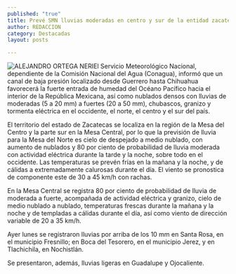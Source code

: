 ```yaml
---
published: "true"
title: Prevé SMN lluvias moderadas en centro y sur de la entidad zacatecana
author: REDACCION
category: Destacadas
layout: posts

---
```


![ALEJANDRO ORTEGA NERI](http://i.imgur.com/4j4LdGjm.jpg)El Servicio Meteorológico Nacional, dependiente de la Comisión Nacional del Agua (Conagua), informó que un canal de baja presión localizado desde Guerrero hasta Chihuahua favorecerá la fuerte entrada de humedad del Océano Pacífico hacia el interior de la República Mexicana, así como nublados densos con lluvias de moderadas (5 a 20 mm) a fuertes (20 a 50 mm), chubascos, granizo y tormenta eléctrica en el occidente, el norte, el centro y el sur del país.

El territorio del estado de Zacatecas se localiza en la región de la Mesa del Centro y la parte sur en la Mesa Central, por lo que la previsión de lluvia para la Mesa del Norte es cielo de despejado a medio nublado, con aumento de nublados y 80 por ciento de probabilidad de lluvia moderada con actividad eléctrica durante la tarde y la noche, sobre todo en el occidente. Las temperaturas se prevén frías en la mañana y la noche, y de cálidas a extremadamente calurosas durante el día. El viento se pronostica de componente este de 30 a 45 km/h con rachas.

En la Mesa Central se registra 80 por ciento de probabilidad de lluvia de moderada a fuerte, acompañada de actividad eléctrica y granizo, cielo de medio nublado a nublado, temperaturas frescas durante la mañana y la noche y de templadas a cálidas durante el día, así como viento de dirección variable de 20 a 35 km/h.

Ayer lunes se registraron lluvias por arriba de los 10 mm en Santa Rosa, en el municipio Fresnillo; en Boca del Tesorero, en el municipio Jerez, y en Tlachichila, en Nochistlán.

Se presentaron, además, lluvias ligeras en Guadalupe y Ojocaliente.
